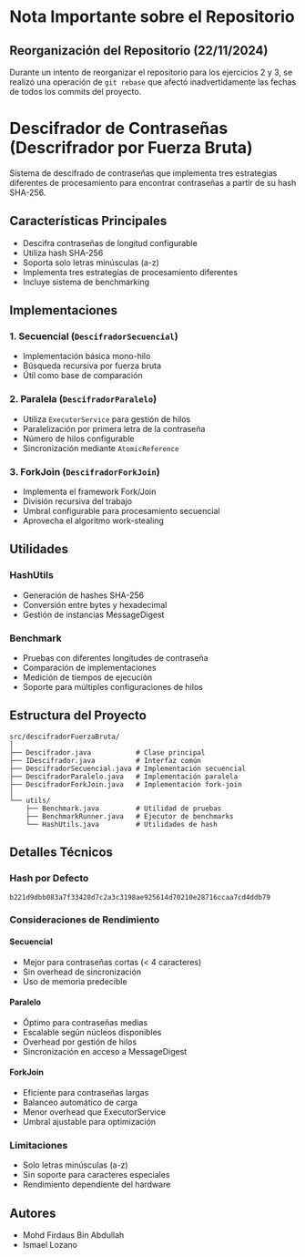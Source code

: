 # Nota Importante sobre el Repositorio

## Reorganización del Repositorio (22/11/2024)

Durante un intento de reorganizar el repositorio para los ejercicios 2 y 3, se realizó una operación de `git rebase` que afectó inadvertidamente las fechas de todos los commits del proyecto. 

# Descifrador de Contraseñas (Descrifrador por Fuerza Bruta)

Sistema de descifrado de contraseñas que implementa tres estrategias diferentes de procesamiento para encontrar contraseñas a partir de su hash SHA-256.

## Características Principales

- Descifra contraseñas de longitud configurable
- Utiliza hash SHA-256
- Soporta solo letras minúsculas (a-z)
- Implementa tres estrategias de procesamiento diferentes
- Incluye sistema de benchmarking

## Implementaciones

### 1. Secuencial (`DescifradorSecuencial`)
- Implementación básica mono-hilo
- Búsqueda recursiva por fuerza bruta
- Útil como base de comparación

### 2. Paralela (`DescifradorParalelo`)
- Utiliza `ExecutorService` para gestión de hilos
- Paralelización por primera letra de la contraseña
- Número de hilos configurable
- Sincronización mediante `AtomicReference`

### 3. ForkJoin (`DescifradorForkJoin`)
- Implementa el framework Fork/Join
- División recursiva del trabajo
- Umbral configurable para procesamiento secuencial
- Aprovecha el algoritmo work-stealing

## Utilidades

### HashUtils
- Generación de hashes SHA-256
- Conversión entre bytes y hexadecimal
- Gestión de instancias MessageDigest

### Benchmark
- Pruebas con diferentes longitudes de contraseña
- Comparación de implementaciones
- Medición de tiempos de ejecución
- Soporte para múltiples configuraciones de hilos

## Estructura del Proyecto

```
src/descifradorFuerzaBruta/
│
├── Descifrador.java           # Clase principal
├── IDescifrador.java          # Interfaz común
├── DescifradorSecuencial.java # Implementación secuencial
├── DescifradorParalelo.java   # Implementación paralela
├── DescifradorForkJoin.java   # Implementación fork-join
│
└── utils/
    ├── Benchmark.java         # Utilidad de pruebas
    ├── BenchmarkRunner.java   # Ejecutor de benchmarks
    └── HashUtils.java         # Utilidades de hash
```


## Detalles Técnicos

### Hash por Defecto

`b221d9dbb083a7f33428d7c2a3c3198ae925614d70210e28716ccaa7cd4ddb79`


### Consideraciones de Rendimiento

#### Secuencial
- Mejor para contraseñas cortas (< 4 caracteres)
- Sin overhead de sincronización
- Uso de memoria predecible

#### Paralelo
- Óptimo para contraseñas medias
- Escalable según núcleos disponibles
- Overhead por gestión de hilos
- Sincronización en acceso a MessageDigest

#### ForkJoin
- Eficiente para contraseñas largas
- Balanceo automático de carga
- Menor overhead que ExecutorService
- Umbral ajustable para optimización

### Limitaciones
- Solo letras minúsculas (a-z)
- Sin soporte para caracteres especiales
- Rendimiento dependiente del hardware

## Autores
- Mohd Firdaus Bin Abdullah
- Ismael Lozano
